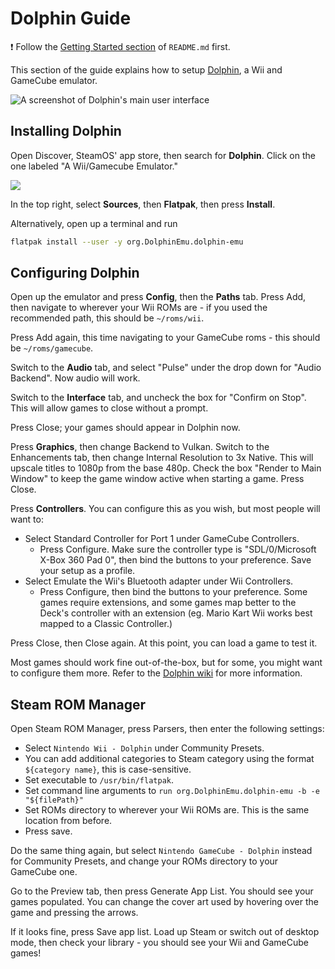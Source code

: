 # Dolphin Guide

❗ Follow the [Getting Started section](../README.md#getting-started) of `README.md` first.

This section of the guide explains how to setup [Dolphin](https://dolphin-emu.org), a Wii and GameCube emulator.

![A screenshot of Dolphin's main user interface](https://user-images.githubusercontent.com/58091943/157139724-46e11a1b-b47b-4b38-9e17-ae2ebb3b79b8.png)

## Installing Dolphin

Open Discover, SteamOS' app store, then search for **Dolphin**. Click on the one labeled "A Wii/Gamecube Emulator."

![](https://user-images.githubusercontent.com/58091943/157140225-6284c97e-eab2-4c5d-bf0a-7000465b56e2.png)

In the top right, select **Sources**, then **Flatpak**, then press **Install**.

Alternatively, open up a terminal and run

```bash
flatpak install --user -y org.DolphinEmu.dolphin-emu
```

## Configuring Dolphin

Open up the emulator and press **Config**, then the **Paths** tab. Press Add, then navigate to wherever your Wii ROMs are - if you used the recommended path, this should be `~/roms/wii`.

Press Add again, this time navigating to your GameCube roms - this should be `~/roms/gamecube`.

Switch to the **Audio** tab, and select "Pulse" under the drop down for "Audio Backend". Now audio will work.

Switch to the **Interface** tab, and uncheck the box for "Confirm on Stop". This will allow games to close without a prompt.

Press Close; your games should appear in Dolphin now.

Press **Graphics**, then change Backend to Vulkan. Switch to the Enhancements tab, then change Internal Resolution to 3x Native. This will upscale titles to 1080p from the base 480p. Check the box "Render to Main Window" to keep the game window active when starting a game. Press Close.

Press **Controllers**. You can configure this as you wish, but most people will want to:

-   Select Standard Controller for Port 1 under GameCube Controllers.
    -   Press Configure. Make sure the controller type is "SDL/0/Microsoft X-Box 360 Pad 0", then bind the buttons to your preference. Save your setup as a profile.
-   Select Emulate the Wii's Bluetooth adapter under Wii Controllers.
    -   Press Configure, then bind the buttons to your preference. Some games require extensions, and some games map better to the Deck's controller with an extension (eg. Mario Kart Wii works best mapped to a Classic Controller.)

Press Close, then Close again. At this point, you can load a game to test it.

Most games should work fine out-of-the-box, but for some, you might want to configure them more. Refer to the [Dolphin wiki](https://wiki.dolphin-emu.org/index.php?title=Main_Page) for more information.

## Steam ROM Manager

Open Steam ROM Manager, press Parsers, then enter the following settings:

-   Select `Nintendo Wii - Dolphin` under Community Presets.
-   You can add additional categories to Steam category using the format `${category name}`, this is case-sensitive.
-   Set executable to `/usr/bin/flatpak`.
-   Set command line arguments to `run org.DolphinEmu.dolphin-emu -b -e "${filePath}"`
-   Set ROMs directory to wherever your Wii ROMs are. This is the same location from before.
-   Press save.

Do the same thing again, but select `Nintendo GameCube - Dolphin` instead for Community Presets, and change your ROMs directory to your GameCube one.

Go to the Preview tab, then press Generate App List. You should see your games populated. You can change the cover art used by hovering over the game and pressing the arrows.

If it looks fine, press Save app list. Load up Steam or switch out of desktop mode, then check your library - you should see your Wii and GameCube games!
